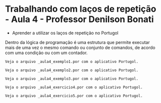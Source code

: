 # Trabalhando com laços de repetição - Aula 4 - Professor Denilson Bonati

* Aprender a utilizar os laços de repetição no Portugol

Dentro da lógica de programação é uma estrutura que permite executar mais de uma vez o mesmo comando ou conjunto de comandos, de acordo com uma condição ou com um contador.

`Veja o arquivo _aula4_exemplo1.por com o aplicativo Portugol.`

`Veja o arquivo _aula4_exemplo2.por com o aplicativo Portugol.`

`Veja o arquivo _aula4_exemplo3.por com o aplicativo Portugol.`

`Veja o arquivo _aula4_exercicio4.por com o aplicativo Portugol.`

`Veja o arquivo _aula4_exercicio5.por com o aplicativo Portugol.`